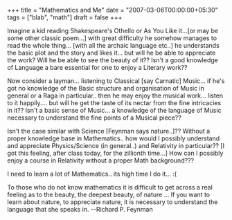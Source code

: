 +++
title = "Mathematics and Me"
date = "2007-03-06T00:00:00+05:30"
tags = ["blab", "math"]
draft = false
+++

Imagine a kid reading Shakespeare's Othello or As You Like
it...[or may be some other classic poem...] with great difficulty
he somehow manages to read the whole thing... [with all the
archaic language etc..] he understands the basic plot and the
story and likes it... but will he be able to appreciate the work?
Will he be able to see the beauty of it?? Isn't a good knowledge
of Language a bare essential for one to enjoy a Literary work??

Now consider a layman... listening to Classical [say Carnatic]
Music... if he's got no knowledge of the Basic structure and
organisation of Music in general or a Raga in particular.. then he
may enjoy the musical work... listen to it happily.... but will he
get the taste of its nectar from the fine intricacies in it??
Isn't a basic sense of Music... a knowledge of the language of
Music necessary to understand the fine points of a Musical piece??

Isn't the case similar with Science [Feynman says nature..]??
Without a proper knowledge base in Mathematics.. how would I
possibly understand and appreciate Physics/Science (in general..)
and Relativity in particular?? [I got this feeling, after class
today, for the zillionth time...] How can I possibly enjoy a
course in Relativity without a proper Math background???

I need to learn a lot of Mathematics.. its high time I do it... :(

To those who do not know mathematics it is difficult to get across
a real feeling as to the beauty, the deepest beauty, of nature
... If you want to learn about nature, to appreciate nature, it is
necessary to understand the language that she speaks in.
--Richard P. Feynman

